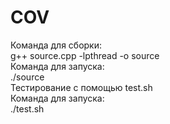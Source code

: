 # COV
Команда для сборки:<br/>
g++ source.cpp -lpthread -o source<br/>
Команда для запуска:<br/>
./source<br/>
Тестирование с помощью test.sh <br/>
Команда для запуска:<br/>
./test.sh<br/>
